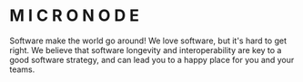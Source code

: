 # M I C R O N O D E

Software make the world go around! We love software, but it's hard to get right. We believe that software longevity
and interoperability are key to a good software strategy, and can lead you to a happy place for you and your teams.

